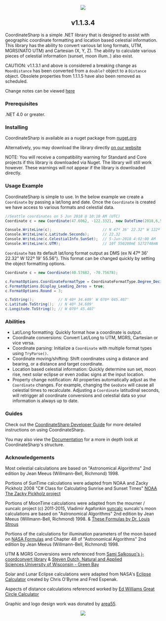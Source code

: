 <p align="center"><img src="https://s8.postimg.cc/y7wuenuzp/LOGO_COORDINATE_SHARP.jpg"></p>

<h2 align="center">v1.1.3.4</h2>

CoordinateSharp is a simple .NET library that is designed to assist with geographic coordinate formatting and location based celestial information. This library has the ability to convert various lat long formats, UTM, MGRS(NATO UTM) and Cartesian (X, Y, Z). 
The ability to calculate various pieces of celestial information (sunset, moon illum..) also exist.

CAUTION: v1.1.3.1 and above is considered a breaking change as `MoonDistance` has been converted from a `double?` object to a `Distance` object. Obsolete properties from 1.1.1.5 have also been removed as scheduled.

Change notes can be viewed [here](https://www.coordinatesharp.com/ChangeNotes)

### Prerequisites
.NET 4.0 or greater.

### Installing
CoordinateSharp is available as a nuget package from [nuget.org](https://www.nuget.org/packages/CoordinateSharp/)

Alternatively, you may download the library directly [on our website](https://www.coordinatesharp.com/Download)

NOTE: You will receive a compatibility warning for Standard and Core projects if this library is downloaded via Nuget. The library will still work however. These warnings will not appear if the library is downloaded directly.

### Usage Example

CoordinateSharp is simple to use. In the below example we create a `Coordinate` by passing a lat/long and date. Once the `Coordinate` is created we have access to various formats and celestial data.

```csharp
//Seattle coordinates on 5 Jun 2018 @ 10:10 AM (UTC)
Coordinate c = new Coordinate(47.6062, -122.3321, new DateTime(2018,6,5,10,10,0));

Console.WriteLine(c);                       // N 47º 36' 22.32" W 122º 19' 55.56"
Console.WriteLine(c.Latitude.Seconds);      // 22.32
Console.WriteLine(c.CelestialInfo.SunSet);  // 5-Jun-2018 4:02:00 AM
Console.WriteLine(c.UTM);                   // 10T 550200mE 5272748mN
```

`Coordinate` has its default lat/long format output as DMS (ex N 47º 36' 22.32" W 122º 19' 55.56"). This format can be changed quickly by setting the object formatting options.

```csharp
Coordinate c = new Coordinate(40.57682, -70.75678);

c.FormatOptions.CoordinateFormatType = CoordinateFormatType.Degree_Decimal_Minutes;
c.FormatOptions.Display_Leading_Zeros = true;
c.FormatOptions.Round = 3;

c.ToString();           // N 40º 34.609' W 070º 045.407'
c.Latitude.ToString();  // N 40º 34.609'
c.Longitude.ToString(); // W 070º 45.407'
```

### Abilities
 
* Lat/Long formatting: Quickly format how a coordinate is output.
* Coordinate conversions: Convert Lat/Long to UTM, MGRS, Cartesian or vice versa.
* Coordinate parsing: Initialize a `Coordinate` with multiple format types using `TryParse()`.
* Coordinate moving/shifting: Shift coordinates using a distance and bearing, or a distance and target coordinate.
* Location based celestial information: Quickly determine sun set, moon rise, next solar eclipse or even zodiac signs at the input location.
* Property change notification: All properties automatically adjust as the `Coordinate` changes. For example, changing the `GeoDate` will cause all celestial times to recalculate. Adjusting a `Coordinate` latitudinal seconds, will retrigger all coordinate conversions and celestial data so your information is always up to date. 

### Guides

Check out the [CoordinateSharp Developer Guide](https://www.coordinatesharp.com/DeveloperGuide) for more detailed instructions on using CoordinateSharp.

You may also view the [Documentation](https://www.coordinatesharp.com/Help/index.html) for a more in depth look at CoordinateSharp's structure.
   
### Acknowledgements

Most celestial calculations are based on "Astronomical Algorithms" 2nd edition by Jean Meeus (Willmann-Bell, Richmond) 1998.

Portions of SunTime calculations were adapted from NOAA and Zacky Pickholz 2008 "C# Class for Calculating Sunrise and Sunset Times" 
 [NOAA](https://www.esrl.noaa.gov/gmd/grad/solcalc/main.js)
 [The Zacky Pickholz project](https://www.codeproject.com/Articles/29306/C-Class-for-Calculating-Sunrise-and-Sunset-Times)

Portions of MoonTime calculations were adapted from the mourner / suncalc project (c) 2011-2015, Vladimir Agafonkin [suncalc](https://github.com/mourner/suncalc/blob/master/suncalc.js)
suncalc's moon calculations are based on "Astronomical Algorithms" 2nd edition by Jean Meeus (Willmann-Bell, Richmond) 1998.
 & [These Formulas by Dr. Louis Strous](http://aa.quae.nl/en/reken/hemelpositie.html)

Portions of the calculations for illumination parameters of the moon based on [NASA Formulas](http://idlastro.gsfc.nasa.gov/ftp/pro/astro/mphase.pro) and Chapter 48 of "Astronomical Algorithms" 2nd edition by Jean Meeus (Willmann-Bell, Richmond) 1998.

UTM & MGRS Conversions were referenced from [Sami Salkosuo's j-coordconvert library](https://www.ibm.com/developerworks/library/j-coordconvert/) & [Steven Dutch, Natural and Applied Sciences,University of Wisconsin - Green Bay](https://www.uwgb.edu/dutchs/UsefulData/ConvertUTMNoOZ.HTM)

Solar and Lunar Eclipse calculations were adapted from NASA's [Eclipse Calculator](https://eclipse.gsfc.nasa.gov/) created by Chris O'Byrne and Fred Espenak.

Aspects of distance calculations referenced worked by [Ed Williams Great Circle Calculator](http://www.edwilliams.org/gccalc.htm)

Graphic and logo design work was donated by [area55](https://github.com/area55git).

<p align="center"><img src="https://s8.postimg.cc/wvf5cfpqt/LOGO_COORDINATE_SHARP_1.jpg"></p>

